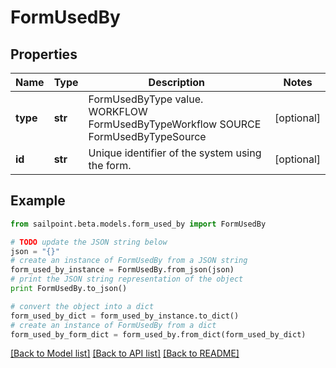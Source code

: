 # FormUsedBy


## Properties

Name | Type | Description | Notes
------------ | ------------- | ------------- | -------------
**type** | **str** | FormUsedByType value.  WORKFLOW FormUsedByTypeWorkflow SOURCE FormUsedByTypeSource | [optional] 
**id** | **str** | Unique identifier of the system using the form. | [optional] 

## Example

```python
from sailpoint.beta.models.form_used_by import FormUsedBy

# TODO update the JSON string below
json = "{}"
# create an instance of FormUsedBy from a JSON string
form_used_by_instance = FormUsedBy.from_json(json)
# print the JSON string representation of the object
print FormUsedBy.to_json()

# convert the object into a dict
form_used_by_dict = form_used_by_instance.to_dict()
# create an instance of FormUsedBy from a dict
form_used_by_form_dict = form_used_by.from_dict(form_used_by_dict)
```
[[Back to Model list]](../README.md#documentation-for-models) [[Back to API list]](../README.md#documentation-for-api-endpoints) [[Back to README]](../README.md)


